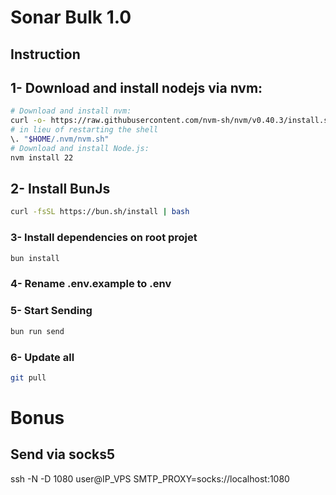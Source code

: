 # Sonar Bulk 1.0

## Instruction

## 1- Download and install nodejs via nvm:

```bash
# Download and install nvm:
curl -o- https://raw.githubusercontent.com/nvm-sh/nvm/v0.40.3/install.sh | bash
# in lieu of restarting the shell
\. "$HOME/.nvm/nvm.sh"
# Download and install Node.js:
nvm install 22
```

## 2- Install BunJs

```bash
curl -fsSL https://bun.sh/install | bash
```

### 3- Install dependencies on root projet

```bash
bun install
```

### 4- Rename .env.example to .env

### 5- Start Sending

```bash
bun run send
```

### 6- Update all

```bash
git pull
```

# Bonus

## Send via socks5

ssh -N -D 1080 user@IP_VPS
SMTP_PROXY=socks://localhost:1080
